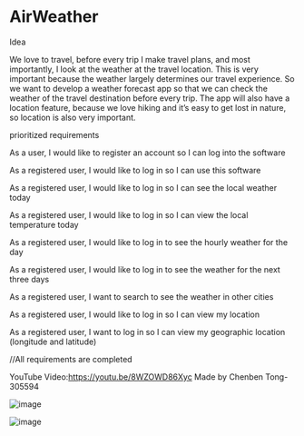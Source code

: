 # AirWeather

Idea

We love to travel, before every trip I make travel plans, and most importantly, I look at the weather at the travel location. This is very important because the weather largely determines our travel experience. So we want to develop a weather forecast app so that we can check the weather of the travel destination before every trip. The app will also have a location feature, because we love hiking and it’s easy to get lost in nature, so location is also very important.

prioritized requirements

As a user, I would like to register an account so I can log into the software

As a registered user, I would like to log in so I can use this software

As a registered user, I would like to log in so I can see the local weather today

As a registered user, I would like to log in so I can view the local temperature today

As a registered user, I would like to log in to see the hourly weather for the day

As a registered user, I would like to log in to see the weather for the next three days

As a registered user, I want to search to see the weather in other cities

As a registered user, I would like to log in so I can view my location

As a registered user, I want to log in so I can view my geographic location (longitude and latitude)

//All requirements are completed

YouTube Video:https://youtu.be/8WZOWD86Xyc   Made by Chenben Tong-305594


![image](https://user-images.githubusercontent.com/75226562/168085802-7b613dd3-47ba-4865-b66b-692d08451ca6.png)

![image](https://user-images.githubusercontent.com/75226562/168086245-348c38c0-97f3-4ab0-9f9e-ba342c1d3986.png)


